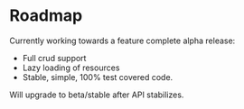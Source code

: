 # Roadmap

Currently working towards a feature complete alpha release:

* Full crud support
* Lazy loading of resources
* Stable, simple, 100% test covered code.

Will upgrade to beta/stable after API stabilizes.
